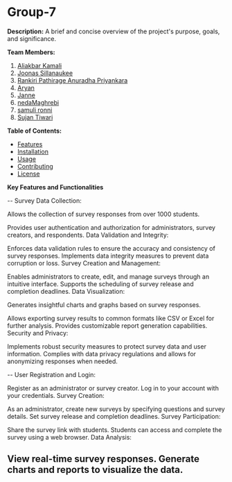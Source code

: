 # Group-7

**Description:**
A brief and concise overview of the project's purpose, goals, and significance.

**Team Members:**

1. [Aliakbar Kamali](https://github.com/AliakbarKamali)
2. [Joonas Sillanaukee](https://github.com/Joonas22013)
3. [Rankiri Pathirage Anuradha Priyankara](https://github.com/anuradha220001)
4. [Aryan](https://github.com/Aryan22000)
5. [Janne](https://github.com/JanneStudent)
6. [nedaMaghrebi](https://github.com/nedaMaghrebi)
7. [samuli ronni](https://github.com/samulironni)
8. [Sujan Tiwari](https://github.com/SujanHAMK)

**Table of Contents:**
- [Features](#features)
- [Installation](#installation)
- [Usage](#usage)
- [Contributing](#contributing)
- [License](#license)

**Key Features and Functionalities**


-- Survey Data Collection:

Allows the collection of survey responses from over 1000 students.

Provides user authentication and authorization for administrators, survey creators, and respondents.
Data Validation and Integrity:

Enforces data validation rules to ensure the accuracy and consistency of survey responses.
Implements data integrity measures to prevent data corruption or loss.
Survey Creation and Management:

Enables administrators to create, edit, and manage surveys through an intuitive interface.
Supports the scheduling of survey release and completion deadlines.
Data Visualization:

Generates insightful charts and graphs based on survey responses.

Allows exporting survey results to common formats like CSV or Excel for further analysis.
Provides customizable report generation capabilities.
Security and Privacy:

Implements robust security measures to protect survey data and user information.
Complies with data privacy regulations and allows for anonymizing responses when needed.


-- User Registration and Login:

Register as an administrator or survey creator.
Log in to your account with your credentials.
Survey Creation:

As an administrator, create new surveys by specifying questions and survey details.
Set survey release and completion deadlines.
Survey Participation:

Share the survey link with students.
Students can access and complete the survey using a web browser.
Data Analysis:

View real-time survey responses.
Generate charts and reports to visualize the data.
---

